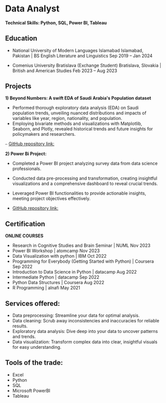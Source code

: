 # Data Analyst 

#### Technical Skills: Python, SQL, Power BI, Tableau 

## Education
- National University of Modern Languages Islamabad Islamabad, Pakistan |  BS English Literature and Linguistics Sep 2019 – Jan 2024
 
- Comenius University Bratislava (Exchange Student) Bratislava, Slovakia |  British and American Studies Feb 2023 – Aug 2023

## Projects 
 **1) Beyond Numbers: A swift EDA of Saudi Arabia's Population dataset**

- Performed thorough exploratory data analysis (EDA) on Saudi population trends, unveiling nuanced 
distributions and impacts of variables like year, region, nationality, and population.
- Employing bivariate methods and visualizations with Matplotlib, Seaborn, and Plotly, revealed historical 
trends and future insights for policymakers and researchers.

⎯ [GitHub repository link:](https://github.com/Salman072-github/Saudi-Arabi-Population-Data-Swift-EDA.git)

 **2) Power Bi Project:**
 
- Completed a Power BI project analyzing survey data from data science professionals.
- Conducted data pre-processing and transformation, creating insightful visualizations and a 
comprehensive dashboard to reveal crucial trends.
- Leveraged Power BI functionalities to provide actionable insights, meeting project objectives effectively.
 
- [GitHub repository link:](https://github.com/Salman072-github/Power-BI.git)

## Certification
**ONLINE COURSES**

 - Research in Cognitive Studies and Brain Seminar | NUML Nov 2023
- Power BI Workshop | atomcamp Nov 2023
- Data Visualization with python | IBM Oct 2022
- Programming for Everybody (Getting Started with Python) | Coursera Sep 2022
- Introduction to Data Science in Python | datacamp Aug 2022
- Intermediate Python | datacamp Sep 2022
- Python Data Structures | Coursera Aug 2022
- R Programming | alnafi May 2021

## Services offered:

- Data preprocessing: Streamline your data for optimal analysis.
- Data cleaning: Scrub away inconsistencies and inaccuracies for reliable results.
- Exploratory data analysis: Dive deep into your data to uncover patterns and trends.
- Data visualization: Transform complex data into clear, insightful visuals for easy understanding.

## Tools of the trade:

- Excel
- Python 
- SQL
- Microsoft PowerBI
- Tableau

